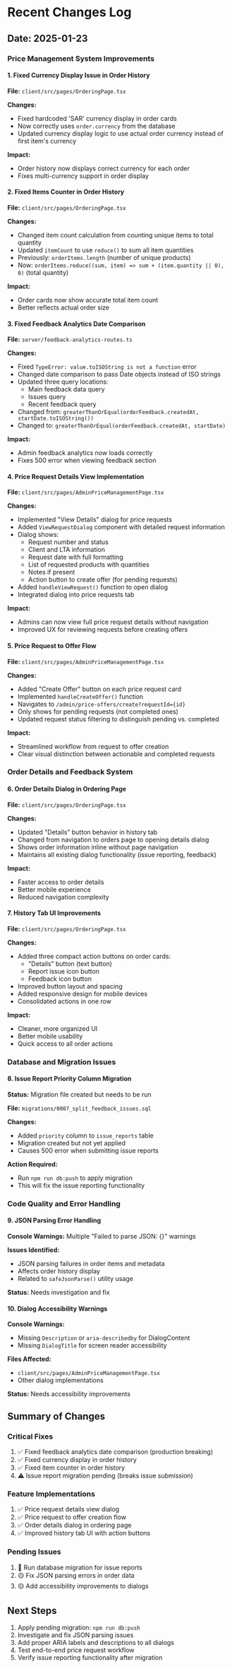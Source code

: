 
# Recent Changes Log

## Date: 2025-01-23

### Price Management System Improvements

#### 1. Fixed Currency Display Issue in Order History
**File:** `client/src/pages/OrderingPage.tsx`

**Changes:**
- Fixed hardcoded 'SAR' currency display in order cards
- Now correctly uses `order.currency` from the database
- Updated currency display logic to use actual order currency instead of first item's currency

**Impact:**
- Order history now displays correct currency for each order
- Fixes multi-currency support in order display

#### 2. Fixed Items Counter in Order History
**File:** `client/src/pages/OrderingPage.tsx`

**Changes:**
- Changed item count calculation from counting unique items to total quantity
- Updated `itemCount` to use `reduce()` to sum all item quantities
- Previously: `orderItems.length` (number of unique products)
- Now: `orderItems.reduce((sum, item) => sum + (item.quantity || 0), 0)` (total quantity)

**Impact:**
- Order cards now show accurate total item count
- Better reflects actual order size

#### 3. Fixed Feedback Analytics Date Comparison
**File:** `server/feedback-analytics-routes.ts`

**Changes:**
- Fixed `TypeError: value.toISOString is not a function` error
- Changed date comparison to pass Date objects instead of ISO strings
- Updated three query locations:
  - Main feedback data query
  - Issues query
  - Recent feedback query
- Changed from: `greaterThanOrEqual(orderFeedback.createdAt, startDate.toISOString())`
- Changed to: `greaterThanOrEqual(orderFeedback.createdAt, startDate)`

**Impact:**
- Admin feedback analytics now loads correctly
- Fixes 500 error when viewing feedback section

#### 4. Price Request Details View Implementation
**File:** `client/src/pages/AdminPriceManagementPage.tsx`

**Changes:**
- Implemented "View Details" dialog for price requests
- Added `ViewRequestDialog` component with detailed request information
- Dialog shows:
  - Request number and status
  - Client and LTA information
  - Request date with full formatting
  - List of requested products with quantities
  - Notes if present
  - Action button to create offer (for pending requests)
- Added `handleViewRequest()` function to open dialog
- Integrated dialog into price requests tab

**Impact:**
- Admins can now view full price request details without navigation
- Improved UX for reviewing requests before creating offers

#### 5. Price Request to Offer Flow
**File:** `client/src/pages/AdminPriceManagementPage.tsx`

**Changes:**
- Added "Create Offer" button on each price request card
- Implemented `handleCreateOffer()` function
- Navigates to `/admin/price-offers/create?requestId={id}`
- Only shows for pending requests (not completed ones)
- Updated request status filtering to distinguish pending vs. completed

**Impact:**
- Streamlined workflow from request to offer creation
- Clear visual distinction between actionable and completed requests

### Order Details and Feedback System

#### 6. Order Details Dialog in Ordering Page
**File:** `client/src/pages/OrderingPage.tsx`

**Changes:**
- Updated "Details" button behavior in history tab
- Changed from navigation to orders page to opening details dialog
- Shows order information inline without page navigation
- Maintains all existing dialog functionality (issue reporting, feedback)

**Impact:**
- Faster access to order details
- Better mobile experience
- Reduced navigation complexity

#### 7. History Tab UI Improvements
**File:** `client/src/pages/OrderingPage.tsx`

**Changes:**
- Added three compact action buttons on order cards:
  - "Details" button (text button)
  - Report issue icon button
  - Feedback icon button
- Improved button layout and spacing
- Added responsive design for mobile devices
- Consolidated actions in one row

**Impact:**
- Cleaner, more organized UI
- Better mobile usability
- Quick access to all order actions

### Database and Migration Issues

#### 8. Issue Report Priority Column Migration
**Status:** Migration file created but needs to be run

**File:** `migrations/0007_split_feedback_issues.sql`

**Changes:**
- Added `priority` column to `issue_reports` table
- Migration created but not yet applied
- Causes 500 error when submitting issue reports

**Action Required:**
- Run `npm run db:push` to apply migration
- This will fix the issue reporting functionality

### Code Quality and Error Handling

#### 9. JSON Parsing Error Handling
**Console Warnings:** Multiple "Failed to parse JSON: {}" warnings

**Issues Identified:**
- JSON parsing failures in order items and metadata
- Affects order history display
- Related to `safeJsonParse()` utility usage

**Status:** Needs investigation and fix

#### 10. Dialog Accessibility Warnings
**Console Warnings:**
- Missing `Description` or `aria-describedby` for DialogContent
- Missing `DialogTitle` for screen reader accessibility

**Files Affected:**
- `client/src/pages/AdminPriceManagementPage.tsx`
- Other dialog implementations

**Status:** Needs accessibility improvements

## Summary of Changes

### Critical Fixes
1. ✅ Fixed feedback analytics date comparison (production breaking)
2. ✅ Fixed currency display in order history
3. ✅ Fixed item counter in order history
4. ⚠️ Issue report migration pending (breaks issue submission)

### Feature Implementations
1. ✅ Price request details view dialog
2. ✅ Price request to offer creation flow
3. ✅ Order details dialog in ordering page
4. ✅ Improved history tab UI with action buttons

### Pending Issues
1. 🔴 Run database migration for issue reports
2. 🟡 Fix JSON parsing errors in order data
3. 🟡 Add accessibility improvements to dialogs

## Next Steps

1. Apply pending migration: `npm run db:push`
2. Investigate and fix JSON parsing issues
3. Add proper ARIA labels and descriptions to all dialogs
4. Test end-to-end price request workflow
5. Verify issue reporting functionality after migration
